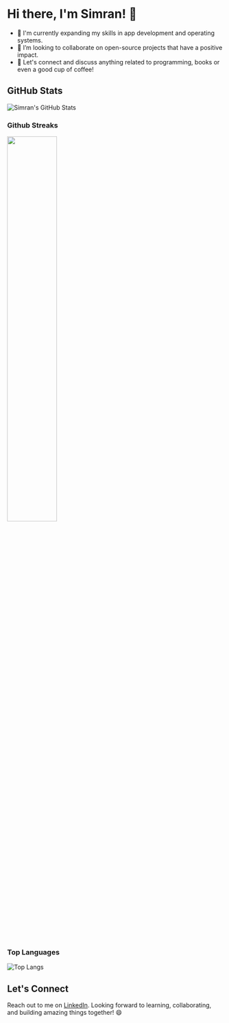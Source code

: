# Hi there, I'm Simran! 👋

- 🌱 I'm currently expanding my skills in app development and operating systems. 
- 👯 I’m looking to collaborate on open-source projects that have a positive impact.
- 💬 Let's connect and discuss anything related to programming, books or even a good cup of coffee!

## GitHub Stats

![Simran's GitHub Stats](https://github-readme-stats.vercel.app/api?username=Simran2404&show_icons=true&count_private=true&theme=radical)

### Github Streaks
<img src="https://github-readme-streak-stats.herokuapp.com/?user=kritika-pattalam&theme=dark" width="48%" >

### Top Languages
 ![Top Langs](https://github-readme-stats.vercel.app/api/top-langs/?username=kritika-pattalam&layout=compact)

## Let's Connect

Reach out to me on [LinkedIn](https://www.linkedin.com/in/simran-98b4561a8/).
Looking forward to learning, collaborating, and building amazing things together! 😄


